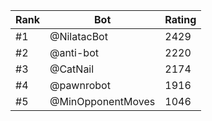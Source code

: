 Rank|Bot|Rating
---|---|---
#1|@NilatacBot|2429
#2|@anti-bot|2220
#3|@CatNail|2174
#4|@pawnrobot|1916
#5|@MinOpponentMoves|1046
